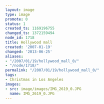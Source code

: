 ```yaml
---
layout: image
type: image
promote: 0
status: 1
created_ts: 1169196755
changed_ts: 1372159494
node_id: 1718
title: Hollywood mall
created: '2007-01-19'
changed: '2013-06-25'
aliases:
- "/2007/01/19/hollywood_mall_0/"
- "/node/1718/"
permalink: "/2007/01/19/hollywood_mall_0/"
tags:
- Christmas in Los Angeles
images:
- src: image/images/IMG_2619_0.JPG
  name: IMG_2619_0.JPG
---
```


